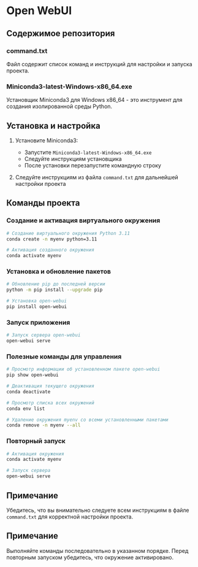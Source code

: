 # Open WebUI

## Содержимое репозитория

### command.txt
Файл содержит список команд и инструкций для настройки и запуска проекта.

### Miniconda3-latest-Windows-x86_64.exe
Установщик Miniconda3 для Windows x86_64 - это инструмент для создания изолированной среды Python. 

## Установка и настройка

1. Установите Miniconda3:
   - Запустите `Miniconda3-latest-Windows-x86_64.exe`
   - Следуйте инструкциям установщика
   - После установки перезапустите командную строку

2. Следуйте инструкциям из файла `command.txt` для дальнейшей настройки проекта

## Команды проекта

### Создание и активация виртуального окружения
```bash
# Создание виртуального окружения Python 3.11
conda create -n myenv python=3.11

# Активация созданного окружения
conda activate myenv
```

### Установка и обновление пакетов
```bash
# Обновление pip до последней версии
python -m pip install --upgrade pip

# Установка open-webui
pip install open-webui
```

### Запуск приложения
```bash
# Запуск сервера open-webui
open-webui serve
```

### Полезные команды для управления
```bash
# Просмотр информации об установленном пакете open-webui
pip show open-webui

# Деактивация текущего окружения
conda deactivate

# Просмотр списка всех окружений
conda env list

# Удаление окружения myenv со всеми установленными пакетами
conda remove -n myenv --all
```

### Повторный запуск
```bash
# Активация окружения
conda activate myenv

# Запуск сервера
open-webui serve
```

## Примечание

Убедитесь, что вы внимательно следуете всем инструкциям в файле `command.txt` для корректной настройки проекта.

## Примечание
Выполняйте команды последовательно в указанном порядке. Перед повторным запуском убедитесь, что окружение активировано.
